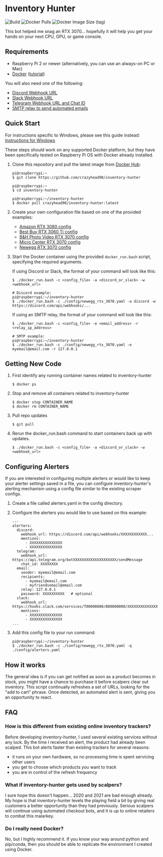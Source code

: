 # Inventory Hunter

![Build](https://github.com/crazyhead90/inventory-hunter/workflows/Build/badge.svg) ![Docker Pulls](https://img.shields.io/docker/pulls/crazyhead90/inventory-hunter) ![Docker Image Size (tag)](https://img.shields.io/docker/image-size/crazyhead90/inventory-hunter/latest)

This bot helped me snag an RTX 3070... hopefully it will help you get your hands on your next CPU, GPU, or game console.

## Requirements

- Raspberry Pi 2 or newer (alternatively, you can use an always-on PC or Mac)
- [Docker](https://www.docker.com/) ([tutorial](https://phoenixnap.com/kb/docker-on-raspberry-pi))

You will also need one of the following:
- [Discord Webhook URL](https://support.discord.com/hc/en-us/articles/228383668-Intro-to-Webhooks)
- [Slack Webhook URL](https://api.slack.com/messaging/webhooks)
- [Telegram Webhook URL and Chat ID](https://core.telegram.org/bots/api)
- [SMTP relay to send automated emails](https://medium.com/swlh/setting-up-gmail-and-other-email-on-a-raspberry-pi-6f7e3ad3d0e)

## Quick Start

For instructions specific to Windows, please see this guide instead: [Instructions for Windows](https://github.com/crazyhead90/inventory-hunter/wiki/Instructions-for-Windows)

These steps *should* work on any supported Docker platform, but they have been specifically tested on Raspberry Pi OS with Docker already installed.

1. Clone this repository and pull the latest image from [Docker Hub](https://hub.docker.com/r/crazyhead90/inventory-hunter):
    ```
    pi@raspberrypi:~
    $ git clone https://github.com/crazyhead90/inventory-hunter

    pi@raspberrypi:~
    $ cd inventory-hunter

    pi@raspberrypi:~/inventory-hunter
    $ docker pull crazyhead90/inventory-hunter:latest
    ```

2. Create your own configuration file based on one of the provided examples:

    - [Amazon RTX 3080 config](config/amazon_rtx_3080.yaml)
    - [Best Buy RTX 3060 Ti config](config/bestbuy_rtx_3060_ti.yaml)
    - [B&H Photo Video RTX 3070 config](config/bhphoto_rtx_3070.yaml)
    - [Micro Center RTX 3070 config](config/microcenter_rtx_3070.yaml)
    - [Newegg RTX 3070 config](config/newegg_rtx_3070.yaml)

3. Start the Docker container using the provided `docker_run.bash` script, specifying the required arguments.

    If using Discord or Slack, the format of your command will look like this:

    ```
    $ ./docker_run.bash -c <config_file> -a <discord_or_slack> -w <webhook_url>

    # Discord example:
    pi@raspberrypi:~/inventory-hunter
    $ ./docker_run.bash -c ./config/newegg_rtx_3070.yaml -a discord -w https://discord.com/api/webhooks/...
    ```

    If using an SMTP relay, the format of your command will look like this:

    ```
    $ ./docker_run.bash -c <config_file> -e <email_address> -r <relay_ip_address>

    # SMTP example:
    pi@raspberrypi:~/inventory-hunter
    $ ./docker_run.bash -c ./config/newegg_rtx_3070.yaml -e myemail@email.com -r 127.0.0.1
    ```

## Getting New Code

1. First identify any running container names related to inventory-hunter
    ```
    $ docker ps
    ```
2. Stop and remove all containers related to inventory-hunter
    ```
    $ docker stop CONTAINER_NAME
    $ docker rm CONTAINER_NAME
    ```
3. Pull repo updates
    ```
    $ git pull
    ```
4. Rerun the docker_run.bash command to start containers back up with updates.
    ```
    $ ./docker_run.bash -c <config_file> -a <discord_or_slack> -w <webhook_url>
    ```

## Configuring Alerters

If you are interested in configuring multiple alerters or would like to keep your alerter settings saved in a file, you can configure inventory-hunter's alerting mechanism using a config file similar to the existing scraper configs.

1. Create a file called alerters.yaml in the config directory.

2. Configure the alerters you would like to use based on this example:

    ```
    ---
    alerters:
      discord:
        webhook_url: https://discord.com/api/webhooks/XXXXXXXXXXXX...
        mentions:
          - XXXXXXXXXXXXXXX
          - XXXXXXXXXXXXXXX
      telegram:
        webhook_url: https://api.telegram.org/botXXXXXXXXXXXXXXXXXXXX/sendMessage
        chat_id: XXXXXXXX
      email:
        sender: myemail@email.com
        recipients:
          - myemail@email.com
          - myfriendsemail@email.com
        relay: 127.0.0.1
        password: XXXXXXXXXX   # optional
      slack:
        webhook_url: https://hooks.slack.com/services/T00000000/B00000000/XXXXXXXXXXXXXXXXXXXXXXXX
        mentions:
          - XXXXXXXXXXXXXXX
          - XXXXXXXXXXXXXXX
    ...
    ```

3. Add this config file to your run command:

    ```
    pi@raspberrypi:~/inventory-hunter
    $ ./docker_run.bash -c ./config/newegg_rtx_3070.yaml -q ./config/alerters.yaml
    ```

## How it works

The general idea is if you can get notified as soon as a product becomes in stock, you might have a chance to purchase it before scalpers clear out inventory. This script continually refreshes a set of URLs, looking for the "add to cart" phrase. Once detected, an automated alert is sent, giving you an opportunity to react.

## FAQ

### How is this different from existing online inventory trackers?

Before developing inventory-hunter, I used several existing services without any luck. By the time I received an alert, the product had already been scalped. This bot alerts faster than existing trackers for several reasons:

- it runs on your own hardware, so no processing time is spent servicing other users
- you get to choose which products you want to track
- you are in control of the refresh frequency

### What if inventory-hunter gets used by scalpers?

I sure hope this doesn't happen... 2020 and 2021 are bad enough already. My hope is that inventory-hunter levels the playing field a bit by giving real customers a better opportunity than they had previously. Serious scalpers will continue using automated checkout bots, and it is up to online retailers to combat this malarkey.

### Do I really need Docker?

No, but I highly recommend it. If you know your way around python and pip/conda, then you should be able to replicate the environment I created using Docker.

